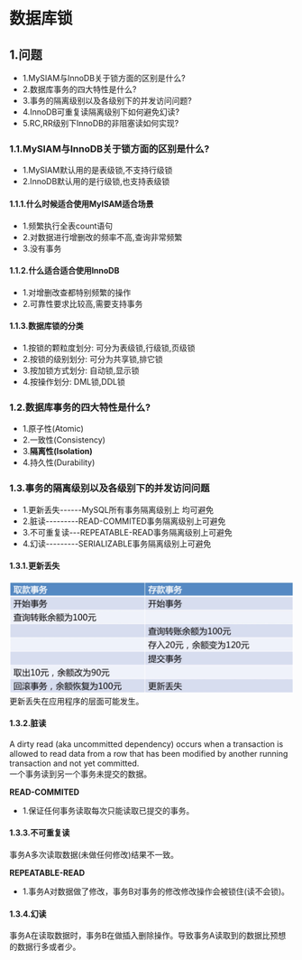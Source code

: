 # 数据库锁

## 1.问题
- 1.MySIAM与InnoDB关于锁方面的区别是什么?
- 2.数据库事务的四大特性是什么?
- 3.事务的隔离级别以及各级别下的并发访问问题?
- 4.InnoDB可重复读隔离级别下如何避免幻读?
- 5.RC,RR级别下InnoDB的非阻塞读如何实现?

### 1.1.MySIAM与InnoDB关于锁方面的区别是什么?
- 1.MySIAM默认用的是表级锁,不支持行级锁
- 2.InnoDB默认用的是行级锁,也支持表级锁

#### 1.1.1.什么时候适合使用MyISAM适合场景
- 1.频繁执行全表count语句
- 2.对数据进行增删改的频率不高,查询非常频繁
- 3.没有事务

#### 1.1.2.什么适合适合使用InnoDB
- 1.对增删改查都特别频繁的操作
- 2.可靠性要求比较高,需要支持事务

#### 1.1.3.数据库锁的分类
- 1.按锁的颗粒度划分: 可分为表级锁,行级锁,页级锁
- 2.按锁的级别划分: 可分为共享锁,排它锁
- 3.按加锁方式划分: 自动锁,显示锁
- 4.按操作划分: DML锁,DDL锁

### 1.2.数据库事务的四大特性是什么?
- 1.原子性(Atomic)
- 2.一致性(Consistency)
- 3.**隔离性(Isolation)**
- 4.持久性(Durability)


### 1.3.事务的隔离级别以及各级别下的并发访问问题
- 1.更新丢失------MySQL所有事务隔离级别上 均可避免
- 2.脏读---------READ-COMMITED事务隔离级别上可避免
- 3.不可重复读---REPEATABLE-READ事务隔离级别上可避免
- 4.幻读---------SERIALIZABLE事务隔离级别上可避免


#### 1.3.1.更新丢失
![fail](img/3.1.PNG)<br>
更新丢失在应用程序的层面可能发生。<br>

#### 1.3.2.脏读
A dirty read (aka uncommitted dependency) occurs when a transaction is allowed to read data from a row that has been modified by another running transaction and not yet committed.<br>
一个事务读到另一个事务未提交的数据。<br>

**READ-COMMITED**<br>
- 1.保证任何事务读取每次只能读取已提交的事务。<br>

#### 1.3.3.不可重复读
事务A多次读取数据(未做任何修改)结果不一致。<br>

**REPEATABLE-READ**<br>
- 1.事务A对数据做了修改，事务B对事务的修改修改操作会被锁住(读不会锁)。

#### 1.3.4.幻读
事务A在读取数据时，事务B在做插入删除操作。导致事务A读取到的数据比预想的数据行多或者少。<br>